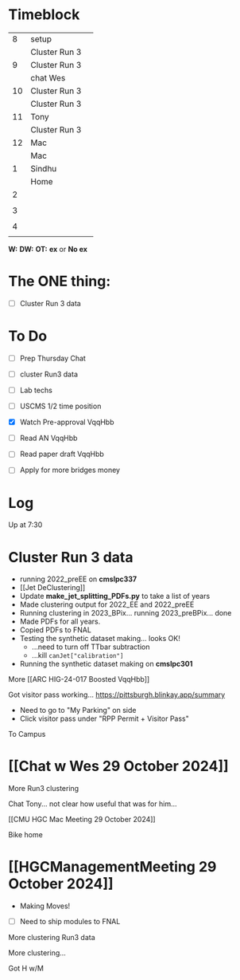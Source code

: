 # Timeblock

|     |               |     |
| --- | ------------- | --- |
| 8   | setup         |     |
|     | Cluster Run 3 |     |
| 9   | Cluster Run 3 |     |
|     | chat Wes      |     |
| 10  | Cluster Run 3 |     |
|     | Cluster Run 3 |     |
| 11  | Tony          |     |
|     | Cluster Run 3 |     |
| 12  | Mac           |     |
|     | Mac           |     |
| 1   | Sindhu        |     |
|     | Home          |     |
| 2   |               |     |
|     |               |     |
| 3   |               |     |
|     |               |     |
| 4   |               |     |
|     |               |     |

**W:**
**DW:**
**OT:**
**ex** or **No ex**

# The ONE thing: 
- [ ] Cluster Run 3 data


# To Do
- [ ] Prep Thursday Chat
- [ ] cluster Run3 data
- [ ] Lab techs
- [ ] USCMS 1/2 time position
- [x] Watch Pre-approval VqqHbb
- [ ] Read AN VqqHbb
- [ ] Read paper draft VqqHbb
- [ ] Apply for more bridges money


# Log

Up at 7:30 

# Cluster Run 3 data
- running 2022_preEE on **cmslpc337**
- [[Jet DeClustering]]
- Update **make_jet_splitting_PDFs.py** to take a list of years
- Made clustering output for 2022_EE and 2022_preEE
- Running clustering in 2023_BPix... running 2023_preBPix... done
- Made PDFs for all years. 
- Copied PDFs to FNAL
- Testing the synthetic dataset making... looks OK!
	- ...need to turn off TTbar subtraction
	- ...kill `canJet["calibration"]`
- Running the synthetic dataset making on **cmslpc301**


More [[ARC HIG-24-017 Boosted VqqHbb]]

Got visitor pass working... https://pittsburgh.blinkay.app/summary
- Need to go to "My Parking" on side
- Click visitor pass under "RPP Permit + Visitor Pass"


To Campus

# [[Chat w Wes 29 October 2024]]

More Run3 clustering

Chat Tony... not clear how useful that was for him...

[[CMU HGC Mac Meeting 29 October 2024]]

Bike home

#  [[HGCManagementMeeting 29 October 2024]]
- Making Moves! 
- [ ] Need to ship modules to FNAL

More clustering Run3 data

More clustering...

Got H w/M

